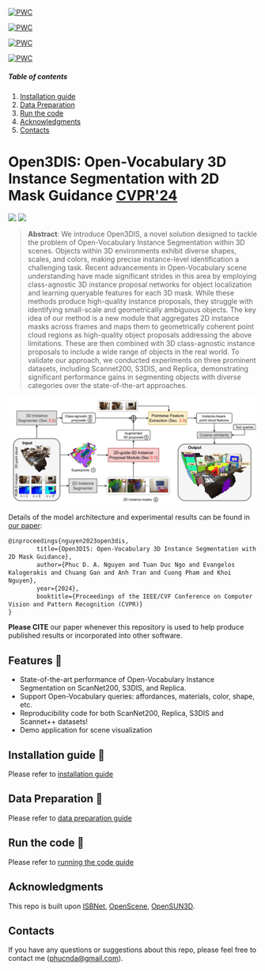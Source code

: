 	
[![PWC](https://img.shields.io/endpoint.svg?url=https://paperswithcode.com/badge/open3dis-open-vocabulary-3d-instance/3d-open-vocabulary-instance-segmentation-on-1)](https://paperswithcode.com/sota/3d-open-vocabulary-instance-segmentation-on-1?p=open3dis-open-vocabulary-3d-instance)
	
[![PWC](https://img.shields.io/endpoint.svg?url=https://paperswithcode.com/badge/open3dis-open-vocabulary-3d-instance/3d-open-vocabulary-instance-segmentation-on-2)](https://paperswithcode.com/sota/3d-open-vocabulary-instance-segmentation-on-2?p=open3dis-open-vocabulary-3d-instance)
	
[![PWC](https://img.shields.io/endpoint.svg?url=https://paperswithcode.com/badge/open3dis-open-vocabulary-3d-instance/3d-open-vocabulary-instance-segmentation-on)](https://paperswithcode.com/sota/3d-open-vocabulary-instance-segmentation-on?p=open3dis-open-vocabulary-3d-instance)
	
[![PWC](https://img.shields.io/endpoint.svg?url=https://paperswithcode.com/badge/open3dis-open-vocabulary-3d-instance/3d-instance-segmentation-on-scannet200)](https://paperswithcode.com/sota/3d-instance-segmentation-on-scannet200?p=open3dis-open-vocabulary-3d-instance)

##### Table of contents
1. [Installation guide](#Installation_guide)
2. [Data Preparation](#Data_Preparation) 
3. [Run the code](#Run_the_code)
4. [Acknowledgments](#Acknowledgments)
5. [Contacts](#Contacts)

# Open3DIS: Open-Vocabulary 3D Instance Segmentation with 2D Mask Guidance [CVPR'24](https://cvpr.thecvf.com/)

<a href="https://open3dis.github.io/"><img src="https://img.shields.io/badge/Website-open3dis.github.io-blue?style=for-the-badge"></a>
<a href="https://arxiv.org/abs/2312.10671"><img src="https://img.shields.io/badge/arxiv-2312.10671-red?style=for-the-badge"></a>

<!-- <a href="https://open3dis.github.io/"><img src="https://img.shields.io/badge/Website-open3dis.github.io-blue?style=for-the-badge"></a>
<a href="https://arxiv.org/abs/2312.10671"><img src="https://img.shields.io/badge/arxiv-2312.10671-red?style=for-the-badge"></a>

<div align="center">
<a href="https://github.com/PhucNDA" target="_blank">Phuc&nbsp;Nguyen</a> &emsp; <b>&middot;</b> &emsp;
<a href="https://ngoductuanlhp.github.io/" target="_blank">Tuan&nbsp;Duc&nbsp;Ngo</a>
<br><br>
<a href="https://people.cs.umass.edu/~kalo/" target="_blank">Evangelos&nbsp;Kalogerakis</a></b> &emsp; &middot;&emsp;
<a href="https://people.csail.mit.edu/ganchuang/" target="_blank">Chuang&nbsp;Gan</a> &emsp;
<br><br>
<a href="https://scholar.google.com/citations?user=FYZ5ODQAAAAJ&hl=en" target="_blank">Anh&nbsp;Tran</a> &emsp; <b>&middot;</b> &emsp;
<a href="https://sites.google.com/view/cuongpham/home" target="_blank">Cuong&nbsp;Pham</a> &emsp; <b>&middot;</b> &emsp;
<a href="https://www.khoinguyen.org/" target="_blank">Khoi&nbsp;Nguyen</a>  -->
<!-- <br><br> -->
<!-- VinAI Research &emsp; <b>&middot;</b> &emsp; Posts & Telecommunications Inst. of Tech.
MIT-IBM Watson AI Lab &emsp; <b>&middot;</b> &emsp; UMass Amherst -->
<!-- <br><br> -->
</div>


> **Abstract**: 
We introduce Open3DIS, a novel solution designed to tackle the problem of Open-Vocabulary Instance Segmentation within 3D scenes. Objects within 3D environments exhibit diverse shapes, scales, and colors, making precise instance-level identification a challenging task. Recent advancements in Open-Vocabulary scene understanding have made significant strides in this area by employing class-agnostic 3D instance proposal networks for object localization and learning queryable features for each 3D mask. While these methods produce high-quality instance proposals, they struggle with identifying small-scale and geometrically ambiguous objects. The key idea of our method is a new module that aggregates 2D instance masks across frames and maps them to geometrically coherent point cloud regions as high-quality object proposals addressing the above limitations. These are then combined with 3D class-agnostic instance proposals to include a wide range of objects in the real world. 
To validate our approach, we conducted experiments on three prominent datasets, including Scannet200, S3DIS, and Replica, demonstrating significant performance gains in segmenting objects with diverse categories over the state-of-the-art approaches. 

![overview](docs/model_open3dis.png)

Details of the model architecture and experimental results can be found in [our paper](https://arxiv.org/abs/2312.10671):
```bibtext
@inproceedings{nguyen2023open3dis,
        title={Open3DIS: Open-Vocabulary 3D Instance Segmentation with 2D Mask Guidance}, 
        author={Phuc D. A. Nguyen and Tuan Duc Ngo and Evangelos Kalogerakis and Chuang Gan and Anh Tran and Cuong Pham and Khoi Nguyen},
        year={2024},
        booktitle={Proceedings of the IEEE/CVF Conference on Computer Vision and Pattern Recognition (CVPR)}
}
```
**Please CITE** our paper whenever this repository is used to help produce published results or incorporated into other software.

## Features :mega:
* State-of-the-art performance of Open-Vocabulary Instance Segmentation on ScanNet200, S3DIS, and Replica.
* Support Open-Vocabulary queries: affordances, materials, color, shape, etc.
* Reproducibility code for both ScanNet200, Replica, S3DIS and Scannet++ datasets!
* Demo application for scene visualization


## Installation guide :hammer:

Please refer to [installation guide](docs/INSTALL.md)

## Data Preparation :open_file_folder:

Please refer to [data preparation guide](docs/DATA.md)


## Run the code :running:

Please refer to [running the code guide](docs/RUN.md)

<!-- ## TODO
Status | Name | Date
:---:| --- | ---
✅| Open3DIS [project page](https://open3dis.github.io/) launched | 2023-12-17
✅| Open3DIS accepted at [CVPR 2024](https://cvpr.thecvf.com/) | 2024-02-27
✅| Release the Open3DIS repository | 2024-02-28
✅| Release the source code | 2024-03-06
⬜️| Publicize Open3DIS  | 
Misc
✅| Support Grounded SAM | 2024-03-06
⬜️| more...  -->

<!-- 
⬜️| Provide pre-extract class-agnostic 3D proposals (3D backbone)
⬜️| Provide pre-extract class-agnostic 3D proposals (2D-3D)
⬜️| Support SAM
⬜️| Support Detic
⬜️| Support SEEM
-->
<!-- 

-->

## Acknowledgments

This repo is built upon [ISBNet](https://github.com/VinAIResearch/ISBNet), [OpenScene](https://github.com/pengsongyou/openscene), [OpenSUN3D](https://github.com/OpenSun3D/OpenSun3D.github.io).

## Contacts

If you have any questions or suggestions about this repo, please feel free to contact me (phucnda@gmail.com).

